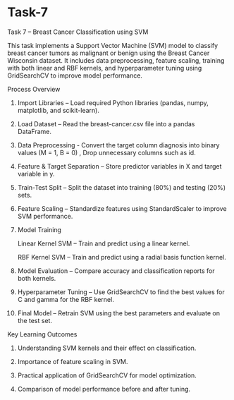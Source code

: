 # Task-7
Task 7 – Breast Cancer Classification using SVM

This task implements a Support Vector Machine (SVM) model to classify breast cancer tumors as malignant or benign using the Breast Cancer Wisconsin dataset. It includes data preprocessing, feature scaling, training with both linear and RBF kernels, and hyperparameter tuning using GridSearchCV to improve model performance. 

Process Overview

1. Import Libraries – Load required Python libraries (pandas, numpy, matplotlib, and scikit-learn).

2. Load Dataset – Read the breast-cancer.csv file into a pandas DataFrame.

3. Data Preprocessing - Convert the target column diagnosis into binary values (M = 1, B = 0) , Drop unnecessary columns such as id.

4. Feature & Target Separation – Store predictor variables in X and target variable in y.

5. Train-Test Split – Split the dataset into training (80%) and testing (20%) sets.

6. Feature Scaling – Standardize features using StandardScaler to improve SVM performance.

7. Model Training

    Linear Kernel SVM – Train and predict using a linear kernel.

    RBF Kernel SVM – Train and predict using a radial basis function kernel.

8. Model Evaluation – Compare accuracy and classification reports for both kernels.

9. Hyperparameter Tuning – Use GridSearchCV to find the best values for C and gamma for the RBF kernel.

10. Final Model – Retrain SVM using the best parameters and evaluate on the test set.

Key Learning Outcomes

1. Understanding SVM kernels and their effect on classification.

2. Importance of feature scaling in SVM.

3. Practical application of GridSearchCV for model optimization.

4. Comparison of model performance before and after tuning.
